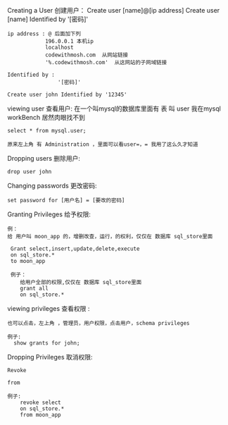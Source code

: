 


Creating a User 创建用户：
    Create user [name]@[ip address]
    Create user [name] Identified by '[密码]'

    ip address : @ 后面加下列
                196.0.0.1 本机ip
                localhost
                codewithmosh.com  从网站链接
                '%.codewithmosh.com'  从这网站的子网域链接

    Identified by :
                    '[密码]'

    Create user john Identified by '12345'



viewing user 查看用户:
    在一个叫mysql的数据库里面有 表 叫 user
    我在mysql workBench 居然肉眼找不到

    select * from mysql.user;

    原来左上角 有 Administration ，里面可以看user=，= 我用了这么久才知道


Dropping users 删除用户:

    drop user john


Changing passwords 更改密码:

    set password for [用户名] = [要改的密码]


Granting Privileges 给予权限:

    例：
    给 用户叫 moon_app 的，增删改查，运行，的权利，仅仅在 数据库 sql_store里面

     Grant select,insert,update,delete,execute
     on sql_store.*
     to moon_app

     例子： 
        给用户全部的权限,仅仅在 数据库 sql_store里面
        grant all
        on sql_store.*


viewing privileges 查看权限 :

    也可以点击，左上角 ，管理员，用户权限，点击用户，schema privileges

    例子:
      show grants for john;


Dropping Privileges 取消权限:

    Revoke

    from

    例子:
        revoke select 
        on sql_store.*
        from moon_app

        




    



